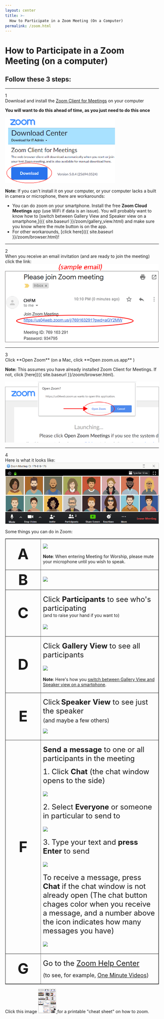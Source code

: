 ```yaml
---
layout: center
title: >-
  How to Participate in a Zoom Meeting (On a Computer)
permalink: /zoom.html
---
```


# How to Participate in a Zoom Meeting (on a computer)
## Follow these 3 steps:

****
<div class="circleNumber">1</div> Download and install the <a href="https://zoom.us/download">Zoom Client for Meetings</a> on your computer

**You will want to do this ahead of time, as you just need to do this once**

<a class="noIcon" href="https://zoom.us/download">
  <img class="img-fluid" src="/assets/images/zoom/zmDownload.gif">
</a>

**Note:** If you can't install it on your computer, or your computer lacks a
built in camera or microphone, there are workarounds:

* You can do zoom on your smartphone. Install the free **Zoom Cloud Meetings** app (use WiFi if data is an issue). You will probably want to know how to [switch between Gallery View and Speaker view on a smartphone,]({{ site.baseurl }}/zoom/gallery_view.html) and make sure you know where the mute button is on the app.
* For other workarounds, [click here]({{ site.baseurl }}/zoom/browser.html)!

****
<div class="circleNumber">2</div> When you receive an email invitation (and are ready to join the meeting) click
the link:

<img class="img-fluid" src="/assets/images/zoom/zmEmail.gif">

****
<div class="circleNumber">3</div>Click **Open Zoom** (on a Mac, click **Open zoom.us.app** )

**Note:** This assumes you have already installed Zoom Client for Meetings. If not, click [here]({{ site.baseurl }}/zoom/browser.html).

<img class="img-fluid" src="/assets/images/zoom/zmOpen1.gif">

****
<div class="circleNumber">4</div>Here is what it looks like:

<img class="img-fluid" src="/assets/images/zoom/zmZoomWindow.gif">

Some things you can do in Zoom:

<table style="width:145" border="1"  cellpadding="5">
  <tr>
    <td width="100" height="23"> <div align="center"><strong><font size="+4">A</font></strong></div></td>
    <td><p><img src="{{ site.baseurl }}/assets/images/zoom/zmMuteUnmute.gif" /></p>
      <p><strong>Note</strong>: When entering Meeting for Worship, please mute
        your microphone until you wish to speak.</p></td>
  </tr>
  <tr>
    <td width="100" height="23"> <div align="center"><strong><font size="+4">B</font></strong></div></td>
    <td><img src="{{ site.baseurl }}/assets/images/zoom/zmVideo.gif" /></td>
  </tr>
  <tr>
    <td width="100" height="23"> <div align="center"><strong><font size="+4">C</font></strong></div></td>
    <td><p><font size="+2">Click <strong>Participants</strong> to see
        who's participating</font><br>
        (and to raise your hand if you want to)</p>
      <p><font size="+2"><img class="img-fluid" src="{{ site.baseurl }}/assets/images/zoom/zmParticipants.gif" /></font></p></td>
  </tr>
  <tr>
    <td width="100" height="23"> <div align="center"><strong><font size="+4">D</font></strong></div></td>
    <td><p><font size="+2">Click <strong>Gallery View</strong> to see all participants</font></p>
        <p><font size="+2"><img class="img-fluid" src="{{ site.baseurl }}/assets/images/zoom/zmGallery.gif" /></font></p>
        <p> <strong>Note</strong>: Here's how you <a href="{{ site.baseurl }}/zoom/gallery_view.html">switch
          between Gallery View and Speaker view on a smartphone</a>.</p>
    </td>
  </tr>
  <tr>
    <td width="100" height="23"> <div align="center"><strong><font size="+4">E</font></strong></div></td>
    <td><p><font size="+2">Click</font> <font size="+2"><strong>Speaker
        View </strong> to see just the speaker <br>
        <font size="+1">(and maybe a few others)</font> </font></p>
        <p><img class="img-fluid" src="{{ site.baseurl }}/assets/images/zoom/zmSpeaker.gif" /></p>
    </td>
  </tr>
  <tr>
    <td width="100" height="23"> <div align="center"><strong><font size="+4">F</font></strong></div></td>
    <td valign="middle"> <p><font size="+2"><strong>Send a message</strong> to
        one or all participants in the meeting</font></p>
      <p><font size="+2">1. Click <strong>Chat </strong>(the chat window opens
        to the side)</font></p>
        <p><font size="+2"><img class="img-fluid" src="{{ site.baseurl }}/assets/images/zoom/zmChat1.gif" /></font></p>
      <p><font size="+2">2. Select <strong>Everyone</strong> or someone in particular
        to send to</font></p>
        <p><font size="+2"><img class="img-fluid" src="{{ site.baseurl }}/assets/images/zoom/zmChat2.gif" /></font></p>
      <p><font size="+2">3. Type your text and <strong>press Enter</strong> to
        send</font></p>
        <p><font size="+2"><img class="img-fluid" src="{{ site.baseurl }}/assets/images/zoom/zmChat3.gif" /></font></p>
      <p><font size="+2">To receive a message, press <strong>Chat</strong> if
        the chat window is not already open (The chat button chages color when
        you receive a message, and a number above the icon indicates how many
        messages you have)</font></p>
        <p><font size="+2"><img class="img-fluid" src="{{ site.baseurl }}/assets/images/zoom/zmChat4.gif" /></font></p>
      </td>
  </tr>
  <tr>
    <td width="100" height="23"> <div align="center"><strong><font size="+4">G</font></strong></div></td>
    <td valign="middle">
      <p><font size="+2">Go to the <a href="https://support.zoom.us/hc/en-us?mobile_site=false">Zoom
        Help Center</a></font></p>
      <p><font size="+1">(to see, for example, <a href="https://support.zoom.us/hc/en-us/articles/206618765-Zoom-Video-Tutorials">One
        Minute Videos</a>)</font></p></td>
  </tr>
</table>
Click this image <a class="noIcon" href="{{ site.baseurl }}/assets/PDF/zoom_howto.pdf">
  <img class="img-fluid" src="/assets/images/zoom/zoom_howto_thumbnail.gif">
</a> for a printable "cheat sheet" on how to zoom.
